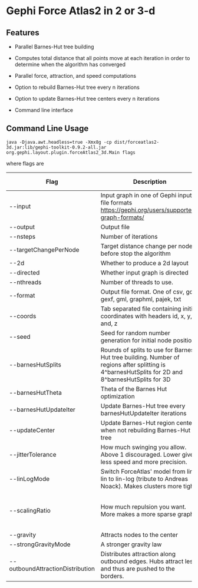 # Gephi Force Atlas2 in 2 or 3-d

## Features

- Parallel Barnes-Hut tree building
- Computes total distance that all points move at each iteration in order to determine when the algorithm has converged
- Parallel force, attraction, and speed computations
- Option to rebuild Barnes-Hut tree every n iterations
- Option to update Barnes-Hut tree centers every n iterations


- Command line interface 


## Command Line Usage

```
java -Djava.awt.headless=true -Xmx8g -cp dist/forceatlas2-3d.jar:lib/gephi-toolkit-0.9.2-all.jar org.gephi.layout.plugin.forceAtlas2_3d.Main flags 
```

where flags are

Flag | Description | Default Value
--- | --- | ---
--input | Input graph in one of Gephi input file formats https://gephi.org/users/supported-graph-formats/ |
--output | Output file | 
--nsteps | Number of iterations | 
--targetChangePerNode | Target distance change per node before stop the algorithm | 
--2d | Whether to produce a 2d layout | false
--directed | Whether input graph is directed | false
--nthreads | Number of threads to use. | All cores
--format | Output file format. One of csv, gdf, gexf, gml, graphml, pajek, txt | txt
--coords | Tab separated file containing initial coordinates with headers id, x, y, and, z | 
--seed | Seed for random number generation for initial node position | timestamp
--barnesHutSplits | Rounds of splits to use for Barnes-Hut tree building. Number of regions after splitting is 4^barnesHutSplits for 2D and 8^barnesHutSplits for 3D | 
--barnesHutTheta | Theta of the Barnes Hut optimization | 1.2
--barnesHutUpdateIter | Update Barnes-Hut tree every barnesHutUpdateIter iterations | 1
--updateCenter | Update Barnes-Hut region centers when not rebuilding Barnes-Hut tree | false
--jitterTolerance  | How much swinging you allow. Above 1 discouraged. Lower gives less speed and more precision. | 1.0
--linLogMode | Switch ForceAtlas' model from lin-lin to lin-log (tribute to Andreas Noack). Makes clusters more tight. | false
--scalingRatio | How much repulsion you want. More makes a more sparse graph | 2.0 if # nodes >= 100, otherwise 10.0
--gravity | Attracts nodes to the center | 1.0
--strongGravityMode | A stronger gravity law | false
--outboundAttractionDistribution | Distributes attraction along outbound edges. Hubs attract less and thus are pushed to the borders. | false
